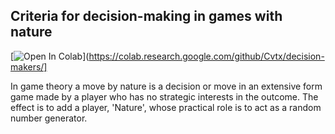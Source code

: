 ## Criteria for decision-making in games with nature

[![Open In Colab](https://colab.research.google.com/assets/colab-badge.svg)](https://colab.research.google.com/github/Cvtx/decision-makers/]

In game theory a move by nature is a decision or move in an extensive form game made by a player who has no strategic interests in the outcome. The effect is to add a player, 
'Nature', whose practical role is to act as a random number generator.

